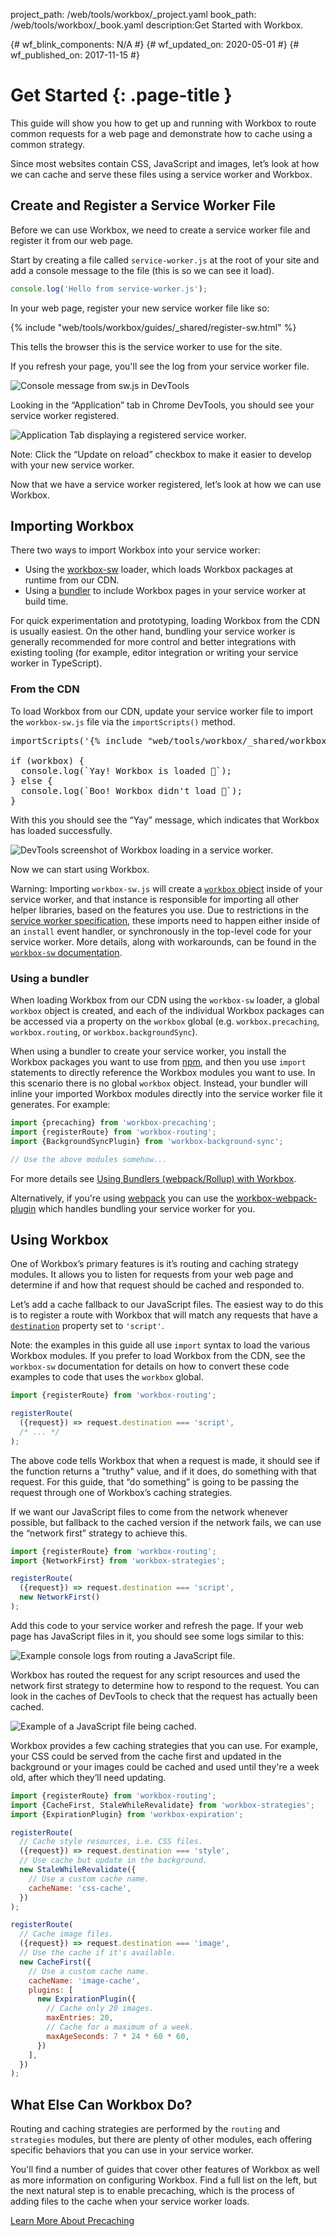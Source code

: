 project_path: /web/tools/workbox/_project.yaml
book_path: /web/tools/workbox/_book.yaml
description:Get Started with Workbox.

{# wf_blink_components: N/A #}
{# wf_updated_on: 2020-05-01 #}
{# wf_published_on: 2017-11-15 #}

# Get Started {: .page-title }

This guide will show you how to get up and running with Workbox to route
common requests for a web page and demonstrate how to cache using a common
strategy.

Since most websites contain CSS, JavaScript and images, let’s look at how we
can cache and serve these files using a service worker and Workbox.

## Create and Register a Service Worker File

Before we can use Workbox, we need to create a service worker file and
register it from our web page.

Start by creating a file called `service-worker.js` at the root of your site and add a
console message to the file (this is so we can see it load).

```javascript
console.log('Hello from service-worker.js');
```

In your web page, register your new service worker file like so:

{% include "web/tools/workbox/guides/_shared/register-sw.html" %}

This tells the browser this is the service worker to use for the site.

If you refresh your page, you'll see the log from your service worker file.

![Console message from sw.js in DevTools](../images/guides/get-started/hello-console.png)

Looking in the “Application” tab in Chrome DevTools, you should see your service
worker registered.

![Application Tab displaying a registered service worker.](../images/guides/get-started/application-tab.png)

Note: Click the “Update on reload” checkbox to make it easier to develop with
your new service worker.

Now that we have a service worker registered, let’s look at how we can use
Workbox.

## Importing Workbox

There two ways to import Workbox into your service worker:

- Using the [workbox-sw](/web/tools/workbox/modules/workbox-sw) loader, which
  loads Workbox packages at runtime from our CDN.
- Using a [bundler](/web/tools/workbox/guides/using-bundlers) to include Workbox
  pages in your service worker at build time.

For quick experimentation and prototyping, loading Workbox from the CDN is
usually easiest. On the other hand, bundling your service worker is generally
recommended for more control and better integrations with existing tooling (for
example, editor integration or writing your service worker in TypeScript).

### From the CDN

To load Workbox from our CDN, update your service worker file to import the
`workbox-sw.js` file via the `importScripts()` method.

<pre class="prettyprint js">
importScripts('{% include "web/tools/workbox/_shared/workbox-sw-cdn-url.html" %}');

if (workbox) {
  console.log(`Yay! Workbox is loaded 🎉`);
} else {
  console.log(`Boo! Workbox didn't load 😬`);
}
</pre>

With this you should see the “Yay” message, which indicates that Workbox has
loaded successfully.

![DevTools screenshot of Workbox loading in a service worker.](../images/guides/get-started/yay-loaded.png)

Now we can start using Workbox.

Warning: Importing `workbox-sw.js` will create a [`workbox`
object](/web/tools/workbox/modules/workbox-sw) inside of your service worker,
and that instance is responsible for importing all other helper libraries, based
on the features you use. Due to restrictions in the [service worker
specification](https://www.chromestatus.com/feature/5748516353736704), these
imports need to happen either inside of an `install` event handler, or
synchronously in the top-level code for your service worker. More details, along
with workarounds, can be found in the [`workbox-sw`
documentation](/web/tools/workbox/modules/workbox-sw#avoid_async_imports).

### Using a bundler

When loading Workbox from our CDN using the `workbox-sw` loader, a global
`workbox` object is created, and each of the individual Workbox packages can be
accessed via a property on the `workbox` global (e.g. `workbox.precaching`,
`workbox.routing`, or `workbox.backgroundSync`).

When using a bundler to create your service worker, you install the Workbox
packages you want to use from [npm](https://www.npmjs.com/), and then you use
`import` statements to directly reference the Workbox modules you want to use.
In this scenario there is no global `workbox` object. Instead, your bundler will
inline your imported Workbox modules directly into the service worker file it
generates. For example:

```javascript
import {precaching} from 'workbox-precaching';
import {registerRoute} from 'workbox-routing';
import {BackgroundSyncPlugin} from 'workbox-background-sync';

// Use the above modules somehow...
```

For more details see [Using Bundlers (webpack/Rollup) with
Workbox](/web/tools/workbox/guides/using-bundlers).

Alternatively, if you're using [webpack](https://webpack.js.org/) you can use
the [workbox-webpack-plugin](/web/tools/workbox/modules/workbox-webpack-plugin)
which handles bundling your service worker for you.

## Using Workbox

One of Workbox’s primary features is it’s routing and caching strategy
modules. It allows you to listen for requests from your web page and determine
if and how that request should be cached and responded to.

Let’s add a cache fallback to our JavaScript files. The easiest way to do this
is to register a route with Workbox that will match any requests that have a
[`destination`](https://developer.mozilla.org/en-US/docs/Web/API/RequestDestination) property
set to `'script'`.

Note: the examples in this guide all use `import` syntax to load the various
Workbox modules. If you prefer to load Workbox from the CDN, see the
`workbox-sw` documentation for details on how to convert these code examples to
code that uses the `workbox` global.

```javascript
import {registerRoute} from 'workbox-routing';

registerRoute(
  ({request}) => request.destination === 'script',
  /* ... */
);
```

The above code tells Workbox that when a request is made, it should see if the
function returns a "truthy" value, and if it does, do something with
that request. For this guide, that “do something” is going to be passing the
request through one of Workbox’s caching strategies.

If we want our JavaScript files to come from the network whenever possible,
but fallback to the cached version if the network fails, we can use the
“network first” strategy to achieve this.

```javascript
import {registerRoute} from 'workbox-routing';
import {NetworkFirst} from 'workbox-strategies';

registerRoute(
  ({request}) => request.destination === 'script',
  new NetworkFirst()
);
```

Add this code to your service worker and refresh the page. If your web page
has JavaScript files in it, you should see some logs similar to this:

![Example console logs from routing a JavaScript file.](../images/guides/get-started/routing-example.png)

Workbox has routed the request for any script resources and used the network first
strategy to determine how to respond to the request. You can look in the
caches of DevTools to check that the request has actually been cached.

![Example of a JavaScript file being cached.](../images/guides/get-started/cached-request.png)

Workbox provides a few caching strategies that you can use. For example, your
CSS could be served from the cache first and updated in the background or your
images could be cached and used until they're a week old, after which they’ll need
updating.

```javascript
import {registerRoute} from 'workbox-routing';
import {CacheFirst, StaleWhileRevalidate} from 'workbox-strategies';
import {ExpirationPlugin} from 'workbox-expiration';

registerRoute(
  // Cache style resources, i.e. CSS files.
  ({request}) => request.destination === 'style',
  // Use cache but update in the background.
  new StaleWhileRevalidate({
    // Use a custom cache name.
    cacheName: 'css-cache',
  })
);

registerRoute(
  // Cache image files.
  ({request}) => request.destination === 'image',
  // Use the cache if it's available.
  new CacheFirst({
    // Use a custom cache name.
    cacheName: 'image-cache',
    plugins: [
      new ExpirationPlugin({
        // Cache only 20 images.
        maxEntries: 20,
        // Cache for a maximum of a week.
        maxAgeSeconds: 7 * 24 * 60 * 60,
      })
    ],
  })
);
```

## What Else Can Workbox Do?

Routing and caching strategies are performed by the `routing` and
`strategies` modules, but there are plenty of other modules, each offering
specific behaviors that you can use in your service worker.

You'll find a number of guides that cover other features of Workbox as well
as more information on configuring Workbox. Find a full list on the left, but
the next natural step is to enable precaching, which is the process of adding
files to the cache when your service worker loads.

<a href="./precache-files" class="button">Learn More About Precaching</a>
